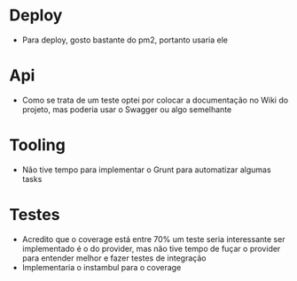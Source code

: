 # Deploy
- Para deploy, gosto bastante do pm2, portanto usaria ele

# Api
- Como se trata de um teste optei por colocar a documentação no Wiki do projeto, mas poderia usar o Swagger ou algo semelhante

# Tooling
- Não tive tempo para implementar o Grunt para automatizar algumas tasks
 
# Testes
- Acredito que o coverage está entre 70% um teste seria interessante ser implementado é o do provider, mas não tive tempo de fuçar o provider para entender melhor e fazer testes de integração 
- Implementaria o instambul para o coverage
